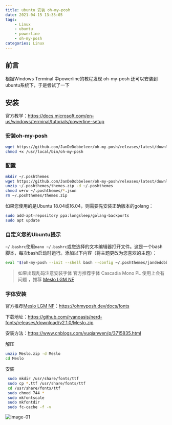 ```yaml
---
title: ubuntu 安装 oh-my-posh
date: 2021-04-15 13:35:05
tags:
	- Linux
	- ubuntu
	- powerline
	- oh-my-posh
categories: Linux
---
```




## 前言

根据Windows Terminal 中powerline的教程发现 oh-my-posh 还可以安装到ubuntu系统下，于是尝试了一下

## 安装

官方教学：https://docs.microsoft.com/en-us/windows/terminal/tutorials/powerline-setup

### 安装oh-my-posh

```bash
wget https://github.com/JanDeDobbeleer/oh-my-posh/releases/latest/download/posh-linux-amd64 -O /usr/local/bin/oh-my-posh
chmod +x /usr/local/bin/oh-my-posh
```

### 配置

```bash
mkdir ~/.poshthemes
wget https://github.com/JanDeDobbeleer/oh-my-posh/releases/latest/download/themes.zip -O ~/.poshthemes/themes.zip
unzip ~/.poshthemes/themes.zip -d ~/.poshthemes
chmod u+rw ~/.poshthemes/*.json
rm ~/.poshthemes/themes.zip
```

如果您使用的是Ubuntu 18.04或16.04，则需要先安装正确版本的golang：

```bash
sudo add-apt-repository ppa:longsleep/golang-backports
sudo apt update
```

### 自定义您的Ubuntu提示

`~/.bashrc`使用`nano ~/.bashrc`或您选择的文本编辑器打开文件。这是一个bash脚本，每次bash启动时运行。添加以下内容（将主题更改为您喜欢的主题）：

```bash
eval "$(oh-my-posh --init --shell bash --config ~/.poshthemes/jandedobbeleer.omp.json)"
```

> 如果出现乱码注意安装字体 官方推荐字体 Cascadia Mono PL 使用上会有问题 ，推荐 [Meslo LGM NF](https://github.com/ryanoasis/nerd-fonts/releases/download/v2.1.0/Meslo.zip)

### 字体安装

官方推荐[Meslo LGM NF](https://github.com/ryanoasis/nerd-fonts/releases/download/v2.1.0/Meslo.zip)：https://ohmyposh.dev/docs/fonts

下载地址：https://github.com/ryanoasis/nerd-fonts/releases/download/v2.1.0/Meslo.zip

安装方法：https://www.cnblogs.com/yuqianwen/p/3715835.html

解压

```bash
unzip Meslo.zip -d Meslo
cd Meslo
```

安装

```bash
 sudo mkdir /usr/share/fonts/ttf
 sudo cp *.ttf /usr/share/fonts/ttf
 cd /usr/share/fonts/ttf
 sudo chmod 744 *
 sudo mkfontscale
 sudo mkfontdir
 sudo fc-cache -f -v
```

![image-01](https://gitee.com/zhangbowen-1/my-gallery/raw/master/img/image-20210415135918711.png)